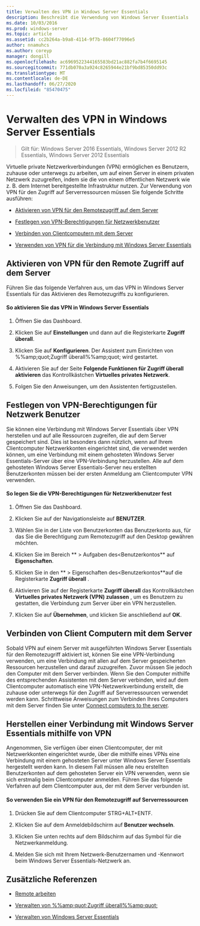 ```yaml
---
title: Verwalten des VPN in Windows Server Essentials
description: Beschreibt die Verwendung von Windows Server Essentials
ms.date: 10/03/2016
ms.prod: windows-server
ms.topic: article
ms.assetid: cc2b264a-b9a8-4114-9f7b-8604f77096e5
author: nnamuhcs
ms.author: coreyp
manager: dongill
ms.openlocfilehash: ac6969522344165583bd21ac882fa7b4f6695145
ms.sourcegitcommit: 771db070a3a924c8265944e21bf9bd85350dd93c
ms.translationtype: MT
ms.contentlocale: de-DE
ms.lasthandoff: 06/27/2020
ms.locfileid: "85470475"
---
```

# <a name="manage-vpn-in-windows-server-essentials"></a>Verwalten des VPN in Windows Server Essentials

>Gilt für: Windows Server 2016 Essentials, Windows Server 2012 R2 Essentials, Windows Server 2012 Essentials

 Virtuelle private Netzwerkverbindungen (VPN) ermöglichen es Benutzern, zuhause oder unterwegs zu arbeiten, um auf einen Server in einem privaten Netzwerk zuzugreifen, indem sie die von einem öffentlichen Netzwerk wie z. B. dem Internet bereitgestellte Infrastruktur nutzen. Zur Verwendung von VPN für den Zugriff auf Serverressourcen müssen Sie folgende Schritte ausführen:

-   [Aktivieren von VPN für den Remotezugriff auf dem Server](Manage-VPN-in-Windows-Server-Essentials.md#BKMK_1)

-   [Festlegen von VPN-Berechtigungen für Netzwerkbenutzer](Manage-VPN-in-Windows-Server-Essentials.md#BKMK_2)

-   [Verbinden von Clientcomputern mit dem Server](Manage-VPN-in-Windows-Server-Essentials.md#BKMK_Connect)

-   [Verwenden von VPN für die Verbindung mit Windows Server Essentials](Manage-VPN-in-Windows-Server-Essentials.md#BKMK_3)

##  <a name="enable-vpn-for-remote-access-on-the-server"></a><a name="BKMK_1"></a>Aktivieren von VPN für den Remote Zugriff auf dem Server
 Führen Sie das folgende Verfahren aus, um das VPN in Windows Server Essentials für das Aktivieren des Remotezugriffs zu konfigurieren.

#### <a name="to-enable-vpn-in-windows-server-essentials"></a>So aktivieren Sie das VPN in Windows Server Essentials

1.  Öffnen Sie das Dashboard.

2.  Klicken Sie auf **Einstellungen** und dann auf die Registerkarte **Zugriff überall**.

3.  Klicken Sie auf **Konfigurieren**. Der Assistent zum Einrichten von %%amp;quot;Zugriff überall%%amp;quot; wird gestartet.

4.  Aktivieren Sie auf der Seite **Folgende Funktionen für Zugriff überall aktivieren** das Kontrollkästchen **Virtuelles privates Netzwerk**.

5.  Folgen Sie den Anweisungen, um den Assistenten fertigzustellen.

##  <a name="set-vpn-permissions-for-network-users"></a><a name="BKMK_2"></a>Festlegen von VPN-Berechtigungen für Netzwerk Benutzer
 Sie können eine Verbindung mit Windows Server Essentials über VPN herstellen und auf alle Ressourcen zugreifen, die auf dem Server gespeichert sind. Dies ist besonders dann nützlich, wenn auf Ihrem Clientcomputer Netzwerkkonten eingerichtet sind, die verwendet werden können, um eine Verbindung mit einem gehosteten Windows Server Essentials-Server über eine VPN-Verbindung herzustellen. Alle auf dem gehosteten Windows Server Essentials-Server neu erstellten Benutzerkonten müssen bei der ersten Anmeldung am Clientcomputer VPN verwenden.

#### <a name="to-set-vpn-permissions-for-network-users"></a>So legen Sie die VPN-Berechtigungen für Netzwerkbenutzer fest

1.  Öffnen Sie das Dashboard.

2.  Klicken Sie auf der Navigationsleiste auf **BENUTZER**.

3.  Wählen Sie in der Liste von Benutzerkonten das Benutzerkonto aus, für das Sie die Berechtigung zum Remotezugriff auf den Desktop gewähren möchten.

4.  Klicken Sie im Bereich ** \> Aufgaben des<Benutzerkontos** auf **Eigenschaften**.

5.  Klicken Sie in den ** \> Eigenschaften des<Benutzerkontos**auf die Registerkarte **Zugriff überall** .

6.  Aktivieren Sie auf der Registerkarte **Zugriff überall** das Kontrollkästchen **Virtuelles privates Netzwerk (VPN) zulassen**  , um es Benutzern zu gestatten, die Verbindung zum Server über ein VPN herzustellen.

7.  Klicken Sie auf **Übernehmen**, und klicken Sie anschließend auf **OK**.

##  <a name="connect-client-computers-to-the-server"></a><a name="BKMK_Connect"></a>Verbinden von Client Computern mit dem Server
 Sobald VPN auf einem Server mit ausgeführten Windows Server Essentials für den Remotezugriff aktiviert ist, können Sie eine VPN-Verbindung verwenden, um eine Verbindung mit allen auf dem Server gespeicherten Ressourcen herzustellen und darauf zuzugreifen. Zuvor müssen Sie jedoch den Computer mit dem Server verbinden. Wenn Sie den Computer mithilfe des entsprechenden Assistenten mit dem Server verbinden, wird auf dem Clientcomputer automatisch eine VPN-Netzwerkverbindung erstellt, die zuhause oder unterwegs für den Zugriff auf Serverressourcen verwendet werden kann. Schrittweise Anweisungen zum Verbinden Ihres Computers mit dem Server finden Sie unter [Connect computers to the server](../use/Get-Connected-in-Windows-Server-Essentials.md#BKMK_9).

##  <a name="use-vpn-to-connect-to-windows-server-essentials"></a><a name="BKMK_3"></a>Herstellen einer Verbindung mit Windows Server Essentials mithilfe von VPN
 Angenommen, Sie verfügen über einen Clientcomputer, der mit Netzwerkkonten eingerichtet wurde, über die mithilfe eines VPNs eine Verbindung mit einem gehosteten Server unter Windows Server Essentials hergestellt werden kann. In diesem Fall müssen alle neu erstellten Benutzerkonten auf dem gehosteten Server ein VPN verwenden, wenn sie sich erstmalig beim Clientcomputer anmelden. Führen Sie das folgende Verfahren auf dem Clientcomputer aus, der mit dem Server verbunden ist.

#### <a name="to-use-vpn-to-remotely-access-server-resources"></a>So verwenden Sie ein VPN für den Remotezugriff auf Serverressourcen

1.  Drücken Sie auf dem Clientcomputer STRG+ALT+ENTF.

2.  Klicken Sie auf dem Anmeldebildschirm auf **Benutzer wechseln**.

3.  Klicken Sie unten rechts auf dem Bildschirm auf das Symbol für die Netzwerkanmeldung.

4.  Melden Sie sich mit Ihrem Netzwerk-Benutzernamen und -Kennwort beim Windows Server Essentials-Netzwerk an.

## <a name="additional-references"></a>Zusätzliche Referenzen

-   [Remote arbeiten](../use/Work-Remotely-in-Windows-Server-Essentials.md)

-   [Verwalten von %%amp;quot;Zugriff überall%%amp;quot;](Manage-Anywhere-Access-in-Windows-Server-Essentials.md)

-   [Verwalten von Windows Server Essentials](Manage-Windows-Server-Essentials.md)
